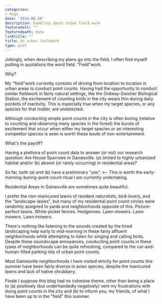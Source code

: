 ```yaml
---
categories:
- Hugo
date: "2014-08-20"
description: Rambling about urban field work
featuredalt: ""
featuredpath: date
linktitle: ""
title: On urban fieldwork
type: post
---
```


Jokingly, when describing my plans go into the field, I often find myself putting in quotations the word field. "Field"work.

Why?

My "field"work currently consists of driving from location to location in urban areas to conduct point counts. Having had the opportunity to conduct similar fieldwork in fairly natural settings, like the Ordway-Swisher Biological Station, the excitement of counting birds in the city wears thin during daily pockets of inactivity. This is especially true when my target species, or any species for that matter, are undetected. 

Although conducting simple point counts in the city is often boring (relative to counting and observing many species in the forest) the bursts of excitement that occur when either my target species or an interesting competitor species is seen is worth these bouts of non-entertainment. 

What's the payoff?

Having a plethora of point count data to answer (or not) our research question: Are House Sparrows in Gainesville: (a) limited to highly urbanized habitat and/or (b) absent (or rarely occurring) in residential areas?

So far, both (a) and (b) have a preliminary "yes". <-- This is worth the early-morning-boring-point-count ritual I am currently undertaking. 


Residential Areas in Gainesville are sometimes quite beautiful. 

I prefer the non-manicured lawns of resident naturalists, bird-lovers, and the "landscape-lazies", but many of my residential point count circles were randomly assigned to yards and neighborhoods opposite of this. Picture-perfect lawns. White-picket fences. Hedgerows. Lawn mowers. Lawn mowers. Lawn.mowers.

There's nothing like listening to the sounds created by the hired landscaping help early to mid-morning in these fairly affluent neighborhoods while attempting to listen for singing and calling birds. Despite these soundscape annoyances, conducting point counts in these types of neighborhoods can be quite refreshing, compared to the car-and-human-filled parking lots of urban point counts. 

Most Gainesville neighborhoods I have visited strictly for point counts this summer have been fairly diverse in avian species, despite the manicured lawns and lack of native shrubbery. 

Finale
I suppose this blog had no cohesive theme, other than being a place to (a) positively (but underhandedly negatively) vent my frustrations with doing point counts in the city and (b) to inform you, my friends, of what I have been up to in the "field" this summer. 

 


